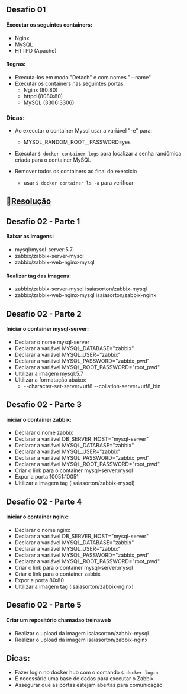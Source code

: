 ## Desafio 01
#### Executar os seguintes containers:
- Nginx
- MySQL
- HTTPD (Apache)
#### Regras:
- Executa-los em modo "Detach" e com nomes "--name"
- Executar os containers nas seguintes portas:
  * Nginx (80:80)   
  * httpd (8080:80)
  * MySQL (3306:3306)
### Dicas:
- Ao executar o container Mysql usar a variável "-e" para:
  * MYSQL_RANDOM_ROOT__PASSWORD=yes

- Executar ```$ docker container logs``` para localizar a senha randômica criada para o container MySQL
- Remover todos os containers ao final do exercicio
  * usar ```$ docker container ls -a``` para verificar

## 🔗[Resolução](https://www.notion.so/estudostack/Resolu-o-Desafios-7be503df8c6e475a8c677c61c167c61a)

## Desafio 02 - Parte 1
#### Baixar as imagens:
- mysql/mysql-server:5.7
- zabbix/zabbix-server-mysql
- zabbix/zabbix-web-nginx-mysql

#### Realizar tag das imagens:
- zabbix/zabbix-server-mysql isaiasorton/zabbix-mysql
- zabbix/zabbix-web-nginx-mysql isaiasorton/zabbix-nginx

## Desafio 02 - Parte 2
#### Iniciar o container mysql-server:
- Declarar o nome mysql-server
- Declarar a variável MYSQL_DATABASE="zabbix"
- Declarar a variável MYSQL_USER="zabbix"
- Declarar a variável MYSQL_PASSWORD="zabbix_pwd"
- Declarar a variável MYSQL_ROOT_PASSWORD="root_pwd"
- Ultilizar a imagem mysql:5.7
- Ultilizar a formatação abaixo:
    * --character-set-server=utf8 --collation-server=utf8_bin

## Desafio 02 - Parte 3
#### iniciar o container zabbix:
- Declarar o nome zabbix
- Declarar a variável DB_SERVER_HOST="mysql-server"
- Declarar a variável MYSQL_DATABASE="zabbix"
- Declarar a variável MYSQL_USER="zabbix"
- Declarar a variável MYSQL_PASSWORD="zabbix_pwd"
- Declarar a variável MYSQL_ROOT_PASSWORD="root_pwd"
- Criar o link para o container mysql-server:mysql
- Expor a porta 10051:10051
- Ultilizar a imagem tag (isaiasorton/zabbix-mysql)

## Desafio 02 - Parte 4
#### iniciar o container nginx:
- Declarar o nome nginx
- Declarar a variável DB_SERVER_HOST="mysql-server"
- Declarar a variável MYSQL_DATABASE="zabbix"
- Declarar a variável MYSQL_USER="zabbix"
- Declarar a variável MYSQL_PASSWORD="zabbix_pwd"
- Declarar a variável MYSQL_ROOT_PASSWORD="root_pwd"
- Criar o link para o container mysql-server:mysql
- Criar o link para o container zabbix
- Expor a porta 80:80
- Ultilizar a imagem tag (isaiasorton/zabbix-nginx)

## Desafio 02 - Parte 5
#### Criar um repositório chamadao treinaweb
- Realizar o upload da imagem isaiasorton/zabbix-mysql
- Realizar o upload da imagem isaiasorton/zabbix-nginx

## Dicas:
- Fazer login no docker hub com o comando ```$ docker login```
- É necessário uma base de dados para executar o Zabbix
- Assegurar que as portas estejam abertas para comunicação

